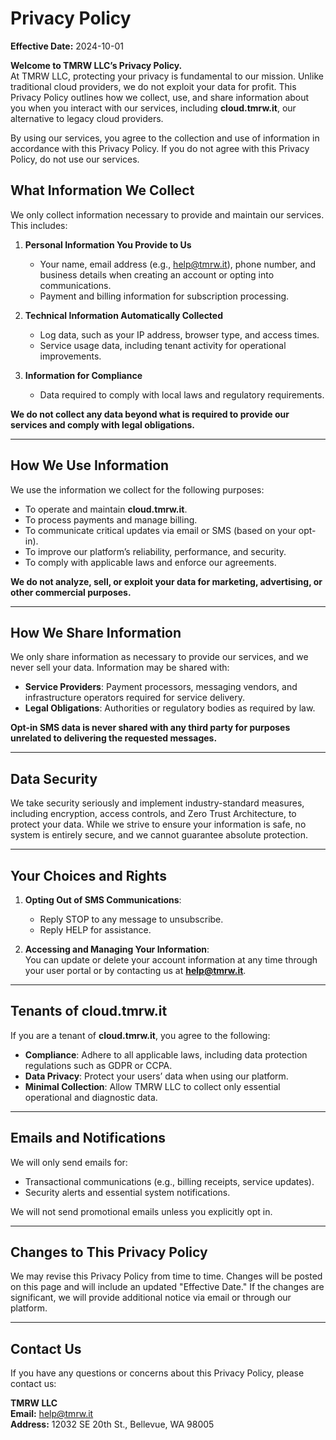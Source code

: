 # Privacy Policy

**Effective Date:** 2024-10-01

**Welcome to TMRW LLC’s Privacy Policy.**  
At TMRW LLC, protecting your privacy is fundamental to our mission. Unlike traditional cloud providers, we do not exploit your data for profit. This Privacy Policy outlines how we collect, use, and share information about you when you interact with our services, including **cloud.tmrw.it**, our alternative to legacy cloud providers.

By using our services, you agree to the collection and use of information in accordance with this Privacy Policy. If you do not agree with this Privacy Policy, do not use our services.

## What Information We Collect

We only collect information necessary to provide and maintain our services. This includes:  

1. **Personal Information You Provide to Us**  
   - Your name, email address (e.g., help@tmrw.it), phone number, and business details when creating an account or opting into communications.  
   - Payment and billing information for subscription processing.  

2. **Technical Information Automatically Collected**  
   - Log data, such as your IP address, browser type, and access times.  
   - Service usage data, including tenant activity for operational improvements.  

3. **Information for Compliance**  
   - Data required to comply with local laws and regulatory requirements.  

**We do not collect any data beyond what is required to provide our services and comply with legal obligations.**

---

## How We Use Information

We use the information we collect for the following purposes:  
- To operate and maintain **cloud.tmrw.it**.  
- To process payments and manage billing.  
- To communicate critical updates via email or SMS (based on your opt-in).  
- To improve our platform’s reliability, performance, and security.  
- To comply with applicable laws and enforce our agreements.  

**We do not analyze, sell, or exploit your data for marketing, advertising, or other commercial purposes.**

---

## How We Share Information

We only share information as necessary to provide our services, and we never sell your data. Information may be shared with:  
- **Service Providers**: Payment processors, messaging vendors, and infrastructure operators required for service delivery.  
- **Legal Obligations**: Authorities or regulatory bodies as required by law.  

**Opt-in SMS data is never shared with any third party for purposes unrelated to delivering the requested messages.**

---

## Data Security

We take security seriously and implement industry-standard measures, including encryption, access controls, and Zero Trust Architecture, to protect your data. While we strive to ensure your information is safe, no system is entirely secure, and we cannot guarantee absolute protection.

---

## Your Choices and Rights

1. **Opting Out of SMS Communications**:  
   - Reply STOP to any message to unsubscribe.  
   - Reply HELP for assistance.  

2. **Accessing and Managing Your Information**:  
   You can update or delete your account information at any time through your user portal or by contacting us at **help@tmrw.it**.  

---

## Tenants of cloud.tmrw.it

If you are a tenant of **cloud.tmrw.it**, you agree to the following:  
- **Compliance**: Adhere to all applicable laws, including data protection regulations such as GDPR or CCPA.  
- **Data Privacy**: Protect your users’ data when using our platform.  
- **Minimal Collection**: Allow TMRW LLC to collect only essential operational and diagnostic data.  

---

## Emails and Notifications

We will only send emails for:  
- Transactional communications (e.g., billing receipts, service updates).  
- Security alerts and essential system notifications.  

We will not send promotional emails unless you explicitly opt in.  

---

## Changes to This Privacy Policy

We may revise this Privacy Policy from time to time. Changes will be posted on this page and will include an updated "Effective Date." If the changes are significant, we will provide additional notice via email or through our platform.  

---

## Contact Us

If you have any questions or concerns about this Privacy Policy, please contact us:  

**TMRW LLC**  
**Email:** help@tmrw.it  
**Address:** 12032 SE 20th St., Bellevue, WA 98005  
